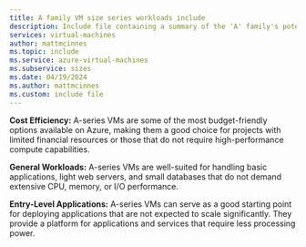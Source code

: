 ```yaml
---
title: A family VM size series workloads include
description: Include file containing a summary of the 'A' family's potential workloads.
services: virtual-machines
author: mattmcinnes
ms.topic: include
ms.service: azure-virtual-machines
ms.subservice: sizes
ms.date: 04/19/2024
ms.author: mattmcinnes
ms.custom: include file
---
```

**Cost Efficiency:** A-series VMs are some of the most budget-friendly options available on Azure, making them a good choice for projects with limited financial resources or those that do not require high-performance compute capabilities.

**General Workloads:** A-series VMs are well-suited for handling basic applications, light web servers, and small databases that do not demand extensive CPU, memory, or I/O performance.

**Entry-Level Applications:** A-series VMs can serve as a good starting point for deploying applications that are not expected to scale significantly. They provide a platform for applications and services that require less processing power.
